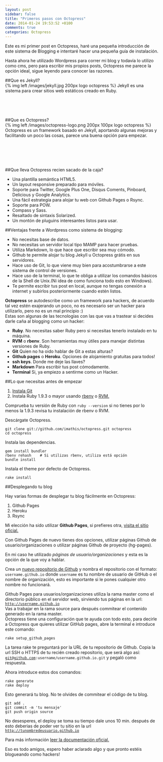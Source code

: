 ```yaml
---
layout: post
sidebar: false
title: "Primeros pasos con Octopress"
date: 2014-01-24 19:53:52 +0100
comments: true
categories: Octopress
---
```

Este es mi primer post en Octopress, haré una pequeña introducción de este sistema de Blogging e intentaré hacer una pequeña guía de instalación.
<!-- more -->


Hasta ahora he utilizado Wordpress para correr mi blog y todavía lo utilizo como cms, pero para escribir mis propios posts, Octopress me parece la opción ideal, sigue leyendo para conocer las razones.

##Que es Jekyll? <br>
{% img left /images/jekyll.jpg 200px logo octopress %}
Jekyll es una sistema para crear sitios web estáticos creado en Ruby. 

<br>
<br>
<br>
 
##Que es Octopress? <br>
{% img left /images/octopress-logo.png 200px 100px logo octopress %}
Octopress es un framework basado en Jekyll, aportando algunas mejoras y facilitando un poco las cosas, parece una buena opción para empezar.

<br>
<br>
<br>
<br>

##Que lleva Octopress recien sacado de la caja?

* Una plantilla semántica HTML5.
* Un layout responsive preparado para móviles.
* Soporte para Twitter, Google Plus One, Disqus Coments, Pinboard, Delicious y Google Analytics.
* Una fácil estrategia para alojar tu web con Github Pages o Rsync.
* Soporte para POW.
* Compass y Sass.
* Resaltado de sintaxis Solarized.
* Un montón de pluguins interesantes listos para usar.


##Ventajas frente a Wordpress como sistema de blogging: <br>

* No necesitas base de datos.
* No necesitas un servidor local tipo MAMP para hacer pruebas.
* Utiliza Markdown, lo que hace que escribir sea muy cómodo.
* Github te permite alojar tu blog Jekyll u Octopress grátis en sus servidores.
* Hace uso de Git, lo que viene muy bien para acostumbrarse a este sistema de control de versiones.
* Hace uso de la terminal, lo que te obliga a utilizar los comandos básicos de la Shell de Unix.(Ni idea de como funciona todo esto en Windows).
* Te permite escribir tus post en local, aunque no tengas conexión a internet y subirlos posteriormente cuando estén listos.


__Octopress__ se autodescribe como un framework para hackers, de acuerdo tal vez estén exajerando un poco, no es necesario ser un hacker para utilizarlo, pero no es un mal principio :)<br>
Estas son algunas de las tecnologías con las que vas a trastear si decides darle caña al blogging como un hacker:

* **Ruby**. No necesitas saber Ruby pero si necesitas tenerlo instalado en tu máquina.
* **RVM** o **rbenv**. Son herramientas muy útiles para manejar distintas versiones de Ruby.
* **Git** Quien no ha oido hablar de Git a estas alturas?
* **Github pages** o **Heroku**. Opciones de alojamiento gratuitas para todos!
* **ssh keys**. Donde me deje las llaves?
* **Markdown** Para escribir tus post cómodamente.
* **Terminal** Si, ya empiezo a sentirme como un Hacker.

##Lo que necesitas antes de empezar

1. [Instala Git](http://git-scm.com/downloads)
2. Instala Ruby 1.9.3 o mayor usando [rbenv](https://github.com/sstephenson/rbenv) o [RVM.](http://rvm.io/)

Comprueba tu versión de Ruby con <code>ruby --version</code> si no tienes por lo menos la 1.9.3 revisa tu instalación de rbenv o RVM.

Descárgate Octopress.

```
git clone git://github.com/imathis/octopress.git octopress
cd octopress
```
Instala las dependencias.

``` 
gem install bundler
rbenv rehash    # Si utilizas rbenv, utiliza está opción
bundle install
```

Instala el theme por defecto de Octopress.

```
rake install
```

##Desplegando tu blog

Hay varias formas de desplegar tu blog fácilmente en Octopress:

1. Github Pages
2. Heroku
3. Rsync

Mi elección ha sido utilizar __Github Pages__, si prefieres otra, [visita el sitio oficial.](http://octopress.org/docs/deploying/)

Con Github Pages de nuevo tienes dos opciones, utilizar páginas Github de usuario/organizaciones o utilizar páginas Github de proyecto (hg-pages).

En mi caso he utilizado _páginas de usuario/organizaciones_ y esta es la opción de la que voy a hablar.

Crea un [nuevo repositorio de Github](https://github.com/new) y nombra el repositorio con el formato: <code>username.github.io</code> donde <code>username</code> es tu nombre de usuario de GitHub o el nombre de organización, esto es importante si le pones cualquier otro nombre no funcionará.

Github Pages para usuarios/organizaciones utiliza la rama master como el directorio público en el servidor web, sirviendo tus páginas en la url: <code>http://username.github.io</code><br>
Vas a trabajar en la rama source para después commitear el contenido generado en la rama master.<br> Octopress tiene una configuración que te ayuda con todo esto, para decirle a Octopress que quieres utilizar GitHub pages, abre la terminal e introduce este comando:
```
rake setup_github_pages
```
La tarea rake te preguntará por la URL de tu repositorio de Github. Copia la url SSH o HTTPS de tu recién creado repositorio, que será algo así: <code>git@github.com:username/username.github.io.git</code> y pegaló como respuesta.

Ahora introduce estos dos comandos:
```
rake generate
rake deploy
```
Esto generará tu blog.
No te olvides de commitear el código de tu blog.
```
git add .
git commit -m 'tu mensaje'
git push origin source
```
No desesperes, el deploy se toma su tiempo dale unos 10 min. después de esto deberias de poder ver tu sitio en la url <code>http://tunombredeusuario.github.io</code>

Para más información [leer la documentación oficial.](http://octopress.org/docs/deploying/github/)

Eso es todo amigos, espero haber aclarado algo y que pronto estéis blogueando como hackers!<br>